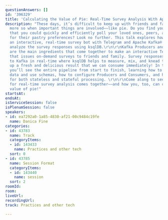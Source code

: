 ```yaml
---
questionAnswers: []
id: '396329'
title: 'Calculating the Value of Pie: Real-Time Survey Analysis With Apache Kafka®'
description: "These days, it’s difficult to keep up with friends and family, even
  more so when important things are involved––like pie. Do you find yourself wishing
  that you could quickly and efficiently poll your loved ones, peers, and colleagues
  for their pastry preferences? Look no further. This talk explores how to create
  an interactive, real-time survey bot with Telegram and Apache Kafka® and how to
  analyze the survey responses using ksqlDB.\r\n\r\nKafka Producers and Consumers
  are the main ingredients that come together to make an interactive Telegram bot
  that issues on-demand surveys to friends and family. Survey responses are written
  to Kafka in real-time where ksqlDB helps to measure, mix, and knead the data––serving
  up a fresh and delicious result that we can consume immediately! In this session,
  you’ll see the entire pipeline from start to finish, learning how to think about
  data and use schemas, how to configure Producers and Consumers, and how to use ksqlDB
  for both stateless and stateful processing. \r\n\r\nCome along to see how this recipe
  for real-time survey analysis comes together––and how you, too, can calculate the
  value of pie!"
startsAt: 
endsAt: 
isServiceSession: false
isPlenumSession: false
speakers:
- id: ea7292a0-1a85-4830-af21-00c9484c19fe
  name: Danica Fine
categories:
- id: 43783
  name: Track
  categoryItems:
  - id: 143433
    name: Practices and other tech
  sort: 0
- id: 43785
  name: Session Format
  categoryItems:
  - id: 143440
    name: session
  sort: 2
roomId: 
room: 
liveUrl: 
recordingUrl: 
track: Practices and other tech

---
```


